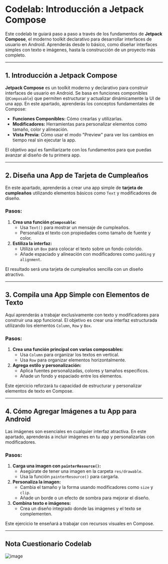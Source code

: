 # **Codelab: Introducción a Jetpack Compose**

Este codelab te guiará paso a paso a través de los fundamentos de **Jetpack Compose**, el moderno toolkit declarativo para desarrollar interfaces de usuario en Android. Aprenderás desde lo básico, como diseñar interfaces simples con texto e imágenes, hasta la construcción de un proyecto más completo.

---

## **1. Introducción a Jetpack Compose**

**Jetpack Compose** es un toolkit moderno y declarativo para construir interfaces de usuario en Android. Se basa en funciones componibles (`@Composable`) que permiten estructurar y actualizar dinámicamente la UI de una app. En este apartado, aprenderás los conceptos fundamentales de Compose:

- **Funciones Componibles:** Cómo crearlas y utilizarlas.  
- **Modificadores:** Herramientas para personalizar elementos como tamaño, color y alineación.  
- **Vista Previa:** Cómo usar el modo "Preview" para ver los cambios en tiempo real sin ejecutar la app.  

El objetivo aquí es familiarizarte con los fundamentos para que puedas avanzar al diseño de tu primera app.

---

## **2. Diseña una App de Tarjeta de Cumpleaños**

En este apartado, aprenderás a crear una app simple de **tarjeta de cumpleaños** utilizando elementos básicos como `Text` y modificadores de diseño.  

### **Pasos:**
1. **Crea una función `@Composable`:**
   - Usa `Text()` para mostrar un mensaje de cumpleaños.
   - Personaliza el texto con propiedades como tamaño de fuente y color.
2. **Estiliza la interfaz:**
   - Utiliza un `Box` para colocar el texto sobre un fondo colorido.
   - Añade espaciado y alineación con modificadores como `padding` y `alignment`.

El resultado será una tarjeta de cumpleaños sencilla con un diseño atractivo.

---

## **3. Compila una App Simple con Elementos de Texto**

Aquí aprenderás a trabajar exclusivamente con texto y modificadores para construir una app funcional. El objetivo es crear una interfaz estructurada utilizando los elementos `Column`, `Row` y `Box`.

### **Pasos:**
1. **Crea una función principal con varias composables:**
   - Usa `Column` para organizar los textos en vertical.
   - Usa `Row` para organizar elementos horizontalmente.
2. **Agrega estilo y personalización:**
   - Aplica fuentes personalizadas, colores y tamaños específicos.
   - Añade un fondo y espaciado entre los elementos.

Este ejercicio reforzará tu capacidad de estructurar y personalizar elementos de texto en Compose.

---

## **4. Cómo Agregar Imágenes a tu App para Android**

Las imágenes son esenciales en cualquier interfaz atractiva. En este apartado, aprenderás a incluir imágenes en tu app y personalizarlas con modificadores.

### **Pasos:**
1. **Carga una imagen con `painterResource()`:**
   - Asegúrate de tener una imagen en la carpeta `res/drawable`.
   - Usa la función `painterResource()` para cargarla.
2. **Personaliza la imagen:**
   - Cambia el tamaño y la forma usando modificadores como `size` y `clip`.
   - Añade un borde o un efecto de sombra para mejorar el diseño.
3. **Combina texto e imágenes:**
   - Crea un diseño integrado donde las imágenes y el texto se complementen.

Este ejercicio te enseñará a trabajar con recursos visuales en Compose.

---

## **Nota Cuestionario Codelab**

![image](https://github.com/user-attachments/assets/a745c560-163d-4171-b984-7d1373513609)

